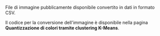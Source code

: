 ﻿File di immagine pubblicamente disponibile convertito in dati in formato CSV. 

Il codice per la conversione dell'immagine è disponibile nella pagina **Quantizzazione di colori tramite clustering K-Means**.

<!--HONumber=35.1-->
